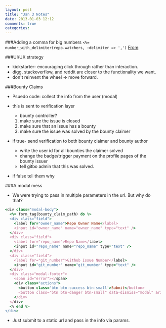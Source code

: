 ```yaml
---
layout: post
title: "Jan 3 Notes"
date: 2013-01-03 12:12
comments: true
categories: 
---
```


###Adding a comma for big numbers
`<%= number_with_delimiter(repo.watchers, :delimiter => ',')`
[From](http://stackoverflow.com/questions/1078347/is-there-a-rails-trick-to-adding-commas-to-large-numbers)

###UI/UX strategy
  - kickstarter- encouraging click through rather than interaction.
  - digg, stackoverflow, and reddit are closer to the functionality we want.
  - don't reinvent the wheel -> move forward.

###Bounty Claims

- Psuedo code: collect the info from the user (modal)

- this is sent to verification layer
  - bounty controller?

  1. make sure the issue is closed
  2. make sure that an issue has a bounty
  3. make sure the issue was solved by the bounty claimer

- if true- send verification to both bounty claimer and bounty author
  - write the user id for all bounties the claimer solved
  - change the badge/trigger payment on the profile pages of the bounty issuer
  - tell gitbo admin that this was solved.

- if false tell them why


###A modal mess
  - We were trying to pass in multiple parameters in the url. But why do that?

```ruby This is simpler
<div class="modal-body">
  <%= form_tag(bounty_claim_path) do %>
  <div class="field">
    <label for="owner_name">Repo Owner Name</label>
    <input id="owner_name" name="owner_name" type="text" />
  </div>
  <div class="field">
    <label for="repo_name">Repo Name</label>
    <input id="repo_name" name="repo_name" type="text" />
  </div>
  <div class="field">
    <label for="git_number">Github Issue Number</label>
    <input id="git_number" name="git_number" type="text" />
  </div>
  <div class="modal-footer">
    <span id="error"></span>
    <div class="actions">
      <button class='btn btn-success btn-small'>Submit</button>
      <button class="btn btn-danger btn-small" data-dismiss="modal" aria-hidden="true">Oopsy</button>
    </div>
  </div>
  <% end %>
</div>
```
  
  - Just submit to a static url and pass in the info via params. 

